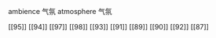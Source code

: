 




ambience 气氛
atmosphere 气氛

[[95]]
[[94]]
[[97]]
[[98]]
[[93]]
[[91]]
[[89]]
[[90]]
[[92]]
[[87]]